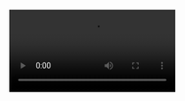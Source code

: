 ---
---

<video src="https://ppng.io/myvideo" controls></video>
<script>
function otherSignedInStuff(){}
</script>
